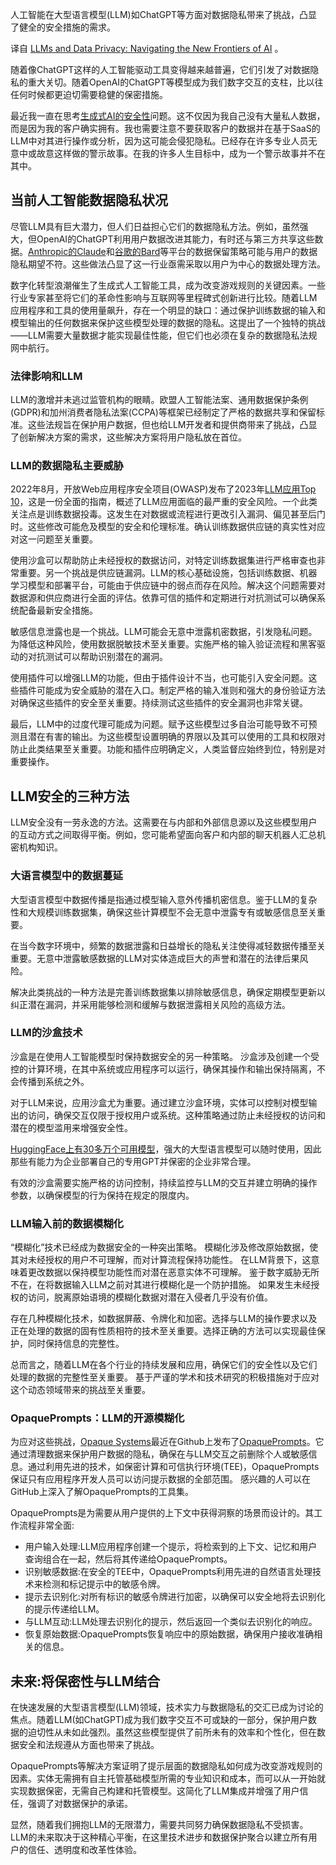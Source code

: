 <!-- 
# 大语言模型与数据隐私：探索人工智能新领域
https://cdn.thenewstack.io/media/2023/09/ce2a88db-western-6997753_1280-1024x682.jpg
-->

人工智能在大型语言模型(LLM)如ChatGPT等方面对数据隐私带来了挑战，凸显了健全的安全措施的需求。

译自 [LLMs and Data Privacy: Navigating the New Frontiers of AI](https://thenewstack.io/llms-and-data-privacy-navigating-the-new-frontiers-of-ai/) 。

随着像ChatGPT这样的人工智能驱动工具变得越来越普遍，它们引发了对数据隐私的重大关切。随着OpenAI的ChatGPT等模型成为我们数字交互的支柱，比以往任何时候都更迫切需要稳健的保密措施。

最近我一直在思考[生成式AI的安全性](https://peripety.com/generative-ai-security/)问题。这不仅因为我自己没有大量私人数据，而是因为我的客户确实拥有。我也需要注意不要获取客户的数据并在基于SaaS的LLM中对其进行操作或分析，因为这可能会侵犯隐私。已经存在许多专业人员无意中或故意这样做的警示故事。在我的许多人生目标中，成为一个警示故事并不在其中。

## 当前人工智能数据隐私状况

尽管LLM具有巨大潜力，但人们日益担心它们的数据隐私方法。例如，虽然强大，但OpenAI的ChatGPT利用用户数据改进其能力，有时还与第三方共享这些数据。[Anthropic的Claude](https://console.anthropic.com/legal/privacy)和[谷歌的Bard](https://support.google.com/bard/answer/13594961?hl=en#privacy_notice)等平台的数据保留策略可能与用户的数据隐私期望不符。这些做法凸显了这一行业亟需采取以用户为中心的数据处理方法。

数字化转型浪潮催生了生成式人工智能工具，成为改变游戏规则的关键因素。一些行业专家甚至将它们的革命性影响与互联网等里程碑式创新进行比较。随着LLM应用程序和工具的使用量飙升，存在一个明显的缺口：通过保护训练数据的输入和模型输出的任何数据来保护这些模型处理的数据的隐私。这提出了一个独特的挑战——LLM需要大量数据才能实现最佳性能，但它们也必须在复杂的数据隐私法规网中航行。

### 法律影响和LLM

LLM的激增并未逃过监管机构的眼睛。欧盟人工智能法案、通用数据保护条例(GDPR)和加州消费者隐私法案(CCPA)等框架已经制定了严格的数据共享和保留标准。这些法规旨在保护用户数据，但也给LLM开发者和提供商带来了挑战，凸显了创新解决方案的需求，这些解决方案将用户隐私放在首位。

### LLM的数据隐私主要威胁

2022年8月，开放Web应用程序安全项目(OWASP)发布了2023年[LLM应用Top 10](https://owasp.org/www-project-top-10-for-large-language-model-applications/)，这是一份全面的指南，概述了LLM应用面临的最严重的安全风险。一个此类关注点是训练数据投毒。这发生在对数据或流程进行更改引入漏洞、偏见甚至后门时。这些修改可能危及模型的安全和伦理标准。确认训练数据供应链的真实性对应对这一问题至关重要。

使用沙盒可以帮助防止未经授权的数据访问，对特定训练数据集进行严格审查也非常重要。另一个挑战是供应链漏洞。LLM的核心基础设施，包括训练数据、机器学习模型和部署平台，可能由于供应链中的弱点而存在风险。解决这个问题需要对数据源和供应商进行全面的评估。依靠可信的插件和定期进行对抗测试可以确保系统配备最新安全措施。

敏感信息泄露也是一个挑战。LLM可能会无意中泄露机密数据，引发隐私问题。为降低这种风险，使用数据脱敏技术至关重要。实施严格的输入验证流程和黑客驱动的对抗测试可以帮助识别潜在的漏洞。

使用插件可以增强LLM的功能，但由于插件设计不当，也可能引入安全问题。这些插件可能成为安全威胁的潜在入口。制定严格的输入准则和强大的身份验证方法对确保这些插件的安全至关重要。持续测试这些插件的安全漏洞也非常关键。

最后，LLM中的过度代理可能成为问题。赋予这些模型过多自治可能导致不可预测且潜在有害的输出。为这些模型设置明确的界限以及其可以使用的工具和权限对防止此类结果至关重要。功能和插件应明确定义，人类监督应始终到位，特别是对重要操作。

## LLM安全的三种方法

LLM安全没有一劳永逸的方法。这需要在与内部和外部信息源以及这些模型用户的互动方式之间取得平衡。例如，您可能希望面向客户和内部的聊天机器人汇总机密机构知识。

### 大语言模型中的数据蔓延

大型语言模型中数据传播是指通过模型输入意外传播机密信息。鉴于LLM的复杂性和大规模训练数据集，确保这些计算模型不会无意中泄露专有或敏感信息至关重要。

在当今数字环境中，频繁的数据泄露和日益增长的隐私关注使得减轻数据传播至关重要。无意中泄露敏感数据的LLM对实体造成巨大的声誉和潜在的法律后果风险。

解决此类挑战的一种方法是完善训练数据集以排除敏感信息，确保定期模型更新以纠正潜在漏洞，并采用能够检测和缓解与数据泄露相关风险的高级方法。

### LLM的沙盒技术

沙盒是在使用人工智能模型时保持数据安全的另一种策略。 沙盒涉及创建一个受控的计算环境，在其中系统或应用程序可以运行，确保其操作和输出保持隔离，不会传播到系统之外。

对于LLM来说，应用沙盒尤为重要。通过建立沙盒环境，实体可以控制对模型输出的访问，确保交互仅限于授权用户或系统。这种策略通过防止未经授权的访问和潜在的模型滥用来增强安全性。

[HuggingFace上有30多万个可用模型](https://huggingface.co/models)，强大的大型语言模型可以随时使用，因此那些有能力为企业部署自己的专用GPT并保密的企业非常合理。

有效的沙盒需要实施严格的访问控制，持续监控与LLM的交互并建立明确的操作参数，以确保模型的行为保持在规定的限度内。

### LLM输入前的数据模糊化

“模糊化”技术已经成为数据安全的一种突出策略。 模糊化涉及修改原始数据，使其对未经授权的用户不可理解，而对计算流程保持功能性。 在LLM背景下，这意味着更改数据以保持模型功能性而对潜在恶意实体不可理解。 鉴于数字威胁无所不在，在将数据输入LLM之前对其进行模糊化是一个防护措施。 如果发生未经授权的访问，脱离原始语境的模糊化数据对潜在入侵者几乎没有价值。

存在几种模糊化技术，如数据屏蔽、令牌化和加密。选择与LLM的操作要求以及正在处理的数据的固有性质相符的技术至关重要。选择正确的方法可以实现最佳保护，同时保持信息的完整性。

总而言之，随着LLM在各个行业的持续发展和应用，确保它们的安全性以及它们处理的数据的完整性至关重要。 基于严谨的学术和技术研究的积极措施对于应对这个动态领域带来的挑战至关重要。

### OpaquePrompts：LLM的开源模糊化

为应对这些挑战，[Opaque Systems](https://opaque.co/)最近在Github上发布了[OpaquePrompts](https://opaqueprompts.opaque.co/)。它通过清理数据来保护用户数据的隐私，确保在与LLM交互之前删除个人或敏感信息。通过利用先进的技术，如保密计算和可信执行环境(TEE)，OpaquePrompts保证只有应用程序开发人员可以访问提示数据的全部范围。 感兴趣的人可以在GitHub上深入了解OpaquePrompts的工具集。

OpaquePrompts是为需要从用户提供的上下文中获得洞察的场景而设计的。其工作流程非常全面:

- 用户输入处理:LLM应用程序创建一个提示，将检索到的上下文、记忆和用户查询组合在一起，然后将其传递给OpaquePrompts。
- 识别敏感数据:在安全的TEE中，OpaquePrompts利用先进的自然语言处理技术来检测和标记提示中的敏感令牌。
- 提示去识别化:对所有标识的敏感令牌进行加密，以确保可以安全地将去识别化的提示传递给LLM。
- 与LLM互动:LLM处理去识别化的提示，然后返回一个类似去识别化的响应。
- 恢复原始数据:OpaquePrompts恢复响应中的原始数据，确保用户接收准确相关的信息。

## 未来:将保密性与LLM结合

在快速发展的大型语言模型(LLM)领域，技术实力与数据隐私的交汇已成为讨论的焦点。随着LLM(如ChatGPT)成为我们数字交互不可或缺的一部分，保护用户数据的迫切性从未如此强烈。虽然这些模型提供了前所未有的效率和个性化，但在数据安全和法规遵从方面也带来了挑战。

OpaquePrompts等解决方案证明了提示层面的数据隐私如何成为改变游戏规则的因素。实体无需拥有自主托管基础模型所需的专业知识和成本，而可以从一开始就实现数据保密，无需自己构建和托管模型。这简化了LLM集成并增强了用户信任，强调了对数据保护的承诺。

显然，随着我们拥抱LLM的无限潜力，需要共同努力确保数据隐私不受损害。LLM的未来取决于这种精心平衡，在这里技术进步和数据保护聚合以建立所有用户的信任、透明度和改革性体验。
